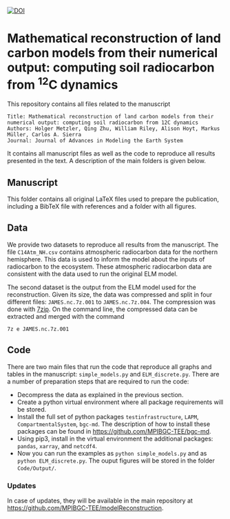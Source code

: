 

[![DOI](https://zenodo.org/badge/217027606.svg)](https://zenodo.org/badge/latestdoi/217027606)


# Mathematical reconstruction of land carbon models from their numerical output: computing soil radiocarbon from <sup>12</sup>C dynamics

This repository contains all files related to the manuscript

```{yaml}
Title: Mathematical reconstruction of land carbon models from their numerical output: computing soil radiocarbon from 12C dynamics
Authors: Holger Metzler, Qing Zhu, William Riley, Alison Hoyt, Markus Müller, Carlos A. Sierra
Journal: Journal of Advances in Modeling the Earth System
```

It contains all manuscript files as well as the code to reproduce all results presented in the text. A description of the main folders is given below.

## Manuscript
This folder contains all original LaTeX files used to prepare the publication, including a BibTeX file with references and a folder with all figures.

## Data
We provide two datasets to reproduce all results from the manuscript. The file `C14Atm_NH.csv` contains atmospheric radiocarbon data for the northern hemisphere. This data is used to inform the model about the inputs of radiocarbon to the ecosystem. These atmospheric radiocarbon data are consistent with the data used to run the original ELM model.

The second dataset is the output from the ELM model used for the reconstruction. Given its size, the data was compressed and split in four different files: `JAMES.nc.7z.001` to `JAMES.nc.7z.004`. The compression was done with [7zip](https://www.7-zip.org/). On the command line, the compressed data can be extracted and merged with the command

```7z e JAMES.nc.7z.001```

## Code
There are two main files that run the code that reproduce all graphs and tables in the manuscript: `simple_models.py` and `ELM_discrete.py`. There are a number of preparation steps that are required to run the code:
* Decompress the data as explained in the previous section.
* Create a python virtual environment where all package requirements will be stored.
* Install the full set of python packages `testinfrastructure`, `LAPM`, `CompartmentalSystem`, `bgc-md`. The description of how to install these packages can be found in <https://github.com/MPIBGC-TEE/bgc-md>.
* Using pip3, install in the virtual environment the additional packages: `pandas`, `xarray`, and `netcdf4`.
* Now you can run the examples as `python simple_models.py` and as `python ELM_discrete.py`. The ouput figures will be stored in the folder `Code/Output/`.

### Updates
In case of updates, they will be available in the main repository at <https://github.com/MPIBGC-TEE/modelReconstruction>.
